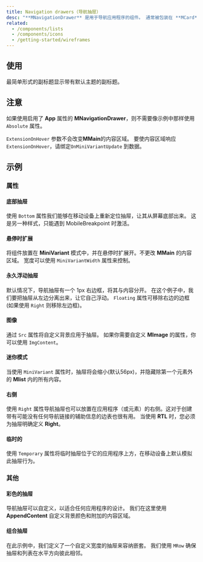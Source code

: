 ```yaml
---
title: Navigation drawers（导航抽屉）
desc: "**MNavigationDrawer** 是用于导航应用程序的组件。 通常被包装在 **MCard** 元素中使用。"
related:
  - /components/lists
  - /components/icons
  - /getting-started/wireframes
---
```


## 使用

最简单形式的副标题显示带有默认主题的副标题。

<navigation-drawers-usage></navigation-drawers-usage>

## 注意

<!--alert:error-->
如果使用启用了 **App** 属性的 **MNavigationDrawer**，则不需要像示例中那样使用 `Absolute` 属性。
<!--/alert:error-->

<!--alert:info-->
`ExtensionOnHover` 参数不会改变**MMain**的内容区域。 要使内容区域响应`ExtensionOnHover`，请绑定`OnMiniVariantUpdate` 到数据。
<!--/alert:info-->

## 示例

### 属性

#### 底部抽屉

使用 `Bottom` 属性我们能够在移动设备上重新定位抽屉，让其从屏幕底部出来。 这是另一种样式，只能遇到 MobileBreakpoint 时激活。

<masa-example file="Examples.components.navigation_drawers.Bottom"></masa-example>

#### 悬停时扩展

将组件放置在 **MiniVariant** 模式中，并在悬停时扩展开。不更改 **MMain** 的内容区域。 宽度可以使用 `MiniVariantWidth` 属性来控制。

<masa-example file="Examples.components.navigation_drawers.ExpandOnHover"></masa-example>

#### 永久浮动抽屉

默认情况下，导航抽屉有一个 1px 右边框，将其与内容分开。 在这个例子中，我们要把抽屉从左边分离出来，让它自己浮动。 `Floating` 属性可移除右边的边框(如果使用 `Right` 则移除左边框)。

<masa-example file="Examples.components.navigation_drawers.Floating"></masa-example>

#### 图像

通过 `Src` 属性将自定义背景应用于抽屉。 如果你需要自定义 **MImage** 的属性，你可以使用 `ImgContent`。

<masa-example file="Examples.components.navigation_drawers.Image"></masa-example>

#### 迷你模式

当使用 `MiniVariant` 属性时，抽屉将会缩小(默认56px)，并隐藏除第一个元素外的 **Mlist** 内的所有内容。

<masa-example file="Examples.components.navigation_drawers.Mini"></masa-example>

#### 右侧

使用 `Right` 属性导航抽屉也可以放置在应用程序（或元素）的右侧。这对于创建带有可能没有任何导航链接的辅助信息的边表也很有用。 当使用 **RTL** 时，您必须为抽屉明确定义 **Right**。

<masa-example file="Examples.components.navigation_drawers.Right"></masa-example>

#### 临时的

使用 `Temporary` 属性将临时抽屉位于它的应用程序上方，在移动设备上默认模拟此抽屉行为。

<masa-example file="Examples.components.navigation_drawers.Temporary"></masa-example>

### 其他

#### 彩色的抽屉

导航抽屉可以自定义，以适合任何应用程序的设计。 我们在这里使用 **AppendContent** 自定义背景颜色和附加的内容区域。

<masa-example file="Examples.components.navigation_drawers.Color"></masa-example>

#### 组合抽屉

在此示例中，我们定义了一个自定义宽度的抽屉来容纳嵌套。 我们使用 `MRow` 确保抽屉和列表在水平方向彼此相邻。

<masa-example file="Examples.components.navigation_drawers.Constitute"></masa-example>
